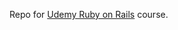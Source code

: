 Repo for [Udemy Ruby on Rails](https://www.udemy.com/course/professional-rails-5-development-course/) course.